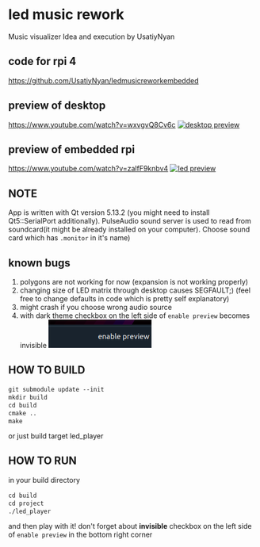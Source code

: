 # led music rework
Music visualizer
Idea and execution by UsatiyNyan
## code for rpi 4
https://github.com/UsatiyNyan/ledmusicreworkembedded
## preview of desktop
https://www.youtube.com/watch?v=wxvgvQ8Cv6c
[![desktop preview](https://img.youtube.com/vi/wxvgvQ8Cv6c/0.jpg)](https://www.youtube.com/watch?v=wxvgvQ8Cv6c "desktop preview")
## preview of embedded rpi
https://www.youtube.com/watch?v=zalfF9knbv4
[![led preview](https://img.youtube.com/vi/zalfF9knbv4/0.jpg)](https://www.youtube.com/watch?v=zalfF9knbv4 "led preview")
## NOTE
App is written with Qt version 5.13.2 (you might need to install Qt5::SerialPort additionally).
PulseAudio sound server is used to read from soundcard(it might be already installed on your computer).
Choose sound card which has `.monitor` in it's name) 
## known bugs
1) polygons are not working for now (expansion is not working properly)
2) changing size of LED matrix through desktop causes SEGFAULT;) (feel free to change defaults in code which is pretty self explanatory)
3) might crash if you choose wrong audio source
4) with dark theme checkbox on the left side of `enable preview` becomes invisible
![on the left](https://github.com/UsatiyNyan/ledmusicrework/blob/master/missing_checkbox.png?raw=true) 
## HOW TO BUILD
```
git submodule update --init
mkdir build
cd build
cmake ..
make
```
or just build target led_player
## HOW TO RUN
in your build directory
```
cd build
cd project
./led_player
```
and then play with it! don't forget about <b>invisible</b> checkbox on the left side of `enable preview` in the bottom right corner

